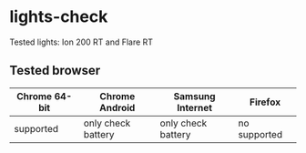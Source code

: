 # lights-check
Tested lights: Ion 200 RT and Flare RT 

## Tested browser 
Chrome 64-bit | Chrome Android     | Samsung Internet   | Firefox      
---           | ---                | ---                | --- 
supported     | only check battery | only check battery | no supported 